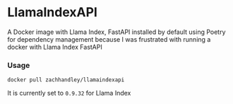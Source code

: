 # LlamaIndexAPI
 A Docker image with Llama Index, FastAPI installed by default using Poetry for dependency management because I was
 frustrated with running a docker with Llama Index FastAPI

### Usage
`docker pull zachhandley/llamaindexapi`

It is currently set to `0.9.32` for Llama Index